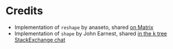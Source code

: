# Credits

- Implementation of `reshape` by anaseto, shared [on Matrix](https://matrix.to/#/#aplfarm-k:matrix.org)
- Implementation of `shape` by John Earnest, shared [in the k tree StackExchange chat](https://chat.stackexchange.com/transcript/message/54070438#54070438)
